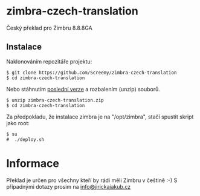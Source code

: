 # zimbra-czech-translation

Český překlad pro Zimbru 8.8.8GA

## Instalace

Naklonováním repozitáře projektu:

    $ git clone https://github.com/Screemy/zimbra-czech-translation
    $ cd zimbra-czech-translation

Nebo stáhnutím [poslední verze](https://github.com/Screemy/zimbra-czech-translation/releases) a rozbalením (unzip) souborů.

    $ unzip zimbra-czech-translation.zip
    $ cd zimbra-czech-translation
 
Za předpokladu, že instalace zimbra je na "/opt/zimbra", stačí spustit skript jako root:

    $ su 
    #  ./deploy.sh
    
# Informace
Překlad je určen pro všechny kteří by rádi měli Zimbru v češtině :-)
S případnými dotazy prosim na info@jirickajakub.cz

